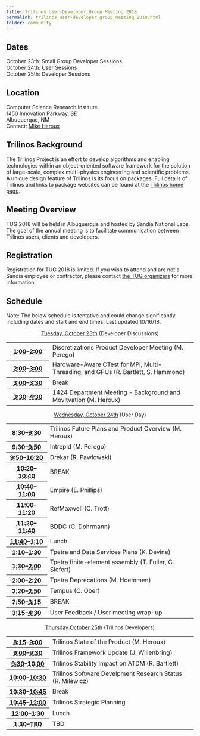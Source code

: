 ```yaml
---
title: Trilinos User-Developer Group Meeting 2018
permalink: trilinos_user-developer_group_meeting_2018.html
folder: community
---
```

  
## Dates

October 23th: Small Group Developer Sessions  
October 24th: User Sessions  
October 25th: Developer Sessions  

## Location

Computer Science Research Institute  
1450 Innovation Parkway, SE  
Albuquerque, NM  
Contact: [Mike Heroux](mailto:maherou@sandia.gov)

## Trilinos Background

The Trilinos Project is an effort to develop algorithms and enabling technologies within an object-oriented software framework 
for the solution of large-scale, complex multi-physics engineering and scientific problems. 
A unique design feature of Trilinos is its focus on packages. 
Full details of Trilinos and links to package websites can be found at the [Trilinos home page](http://trilinos.org/ "Trilinos Home Page").

## Meeting Overview

TUG 2018 will be held in Albuquerque and hosted by Sandia National Labs. 
The goal of the annual meeting is to facilitate communication between Trilinos users, clients and developers.

## Registration

Registration for TUG 2018 is limited.
If you wish to attend and are not a Sandia employee or contractor, please contact [the TUG organizers](mailto:trilinos-help@software.sandia.gov) for more information. 
<!--Registration for eligible attendees is [now available](https://docs.google.com/forms/d/e/1FAIpQLSdcDiCzxCdQ7hebcqvKCybdrzCcfJGMXmT4ADkUXd9uJ1cnFA/viewform?usp=sf_link).-->

## Schedule

Note: The below schedule is tentative and could change significantly, including dates and start and end times. Last updated 10/16/18.

<p style="text-align: center;"><span style="text-decoration: underline;">Tuesday, October 23th</span> (Developer Discussions)</p>

<table summary="Timetable">
<tbody>
<tr>
<th id="time-1" axis="time"><abbr title="2011-11-01T08:30:00">1:00</abbr>–<abbr title="2011-11-01T09:30:00">2:00</abbr></th>
<td headers="time-1 location-1">
<div>Discretizations Product Developer Meeting (M. Perego)</div>
</td>
</tr>
<tr>
<th id="time-1" axis="time" width="23%"><abbr title="2011-10-31T13:00:00">2:00</abbr>–<abbr title="2011-10-31T17:15:00">3:00</abbr></th>
<td headers="time-1 location-1">Hardware-Aware CTest for MPI, Multi-Threading, and GPUs (R. Bartlett, S. Hammond)</td>
</tr>
<tr>
<th id="time-1" axis="time" width="23%"><abbr title="2011-10-31T13:00:00">3:00</abbr>–<abbr title="2011-10-31T17:15:00">3:30</abbr></th>
<td headers="time-1 location-1">Break</td>
</tr>
<tr>
<th id="time-1" axis="time" width="23%"><abbr title="2011-10-31T13:00:00">3:30</abbr>–<abbr title="2011-10-31T17:15:00">4:30</abbr></th>
<td headers="time-1 location-1">1424 Department Meeting - Background and Movitvation (M. Heroux)</td>
</tr>
</tbody>
</table>

<p style="text-align: center;"><span style="text-decoration: underline;">Wednesday, October 24th</span> (User Day)</p>

<table summary="Timetable">
<tbody>

<tr>
<th id="time-2" axis="time"><abbr title="2011-11-01T09:30:00">8:30</abbr>–<abbr title="2011-11-01T09:45:00">9:30</abbr></th>
<td headers="time-2 location-1">Trilinos Future Plans and Product Overview (M. Heroux)</td>
</tr>
<tr>
<th id="time-1" axis="time"><abbr title="2011-11-01T08:30:00">9:30</abbr>–<abbr title="2011-11-01T09:30:00">9:50</abbr></th> 
<td headers="time-1 location-1">Intrepid (M. Perego)</td>
</tr>
<tr>
<th id="time-1" axis="time"><abbr title="2011-11-01T08:30:00">9:50</abbr>–<abbr title="2011-11-01T09:30:00">10:20</abbr></th> 
<td headers="time-1 location-1">Drekar (R. Pawlowski)</td>
</tr>
<tr>
<th id="time-1" axis="time"><abbr title="2011-11-01T08:30:00">10:20</abbr>–<abbr title="2011-11-01T09:30:00">10:40</abbr></th> 
<td headers="time-1 location-1">BREAK</td>
</tr>
<tr>
<th id="time-1" axis="time"><abbr title="2011-11-01T08:30:00">10:40</abbr>–<abbr title="2011-11-01T09:30:00">11:00</abbr></th> 
<td headers="time-1 location-1">Empire (E. Phillips)</td>
</tr>
<tr>
<th id="time-1" axis="time"><abbr title="2011-11-01T08:30:00">11:00</abbr>–<abbr title="2011-11-01T09:30:00">11:20</abbr></th> 
<td headers="time-1 location-1">RefMaxwell (C. Trott)</td>
</tr>
<tr>
<th id="time-1" axis="time"><abbr title="2011-11-01T08:30:00">11:20</abbr>–<abbr title="2011-11-01T09:30:00">11:40</abbr></th> 
<td headers="time-1 location-1">BDDC (C. Dohrmann)</td>
</tr>
<tr>
<th id="time-1" axis="time"><abbr title="2011-11-01T08:30:00">11:40</abbr>–<abbr title="2011-11-01T09:30:00">1:10</abbr></th> 
<td headers="time-1 location-1">Lunch</td>
</tr>
<tr>
<th id="time-1" axis="time"><abbr title="2011-11-01T08:30:00">1:10</abbr>–<abbr title="2011-11-01T09:30:00">1:30</abbr></th> 
<td headers="time-1 location-1">Tpetra and Data Services Plans (K. Devine)</td>
</tr>
<tr>
<th id="time-2" axis="time"><abbr title="2011-11-01T09:30:00">1:30</abbr>–<abbr title="2011-11-01T09:45:00">2:00</abbr></th>
<td headers="time-2 location-1">Tpetra finite-element assembly (T. Fuller, C. Siefert)</td>
</tr>
<tr>
<th id="time-1" axis="time"><abbr title="2011-11-01T08:30:00">2:00</abbr>–<abbr title="2011-11-01T09:30:00">2:20</abbr></th> 
<td headers="time-1 location-1">Tpetra Deprecations (M. Hoemmen)</td>
</tr>
<tr>
<th id="time-1" axis="time"><abbr title="2011-11-01T08:30:00">2:20</abbr>–<abbr title="2011-11-01T09:30:00">2:50</abbr></th> 
<td headers="time-1 location-1">Tempus (C. Ober)</td>
</tr>
<tr>
<th id="time-1" axis="time"><abbr title="2011-11-01T08:30:00">2:50</abbr>–<abbr title="2011-11-01T09:30:00">3:15</abbr></th> 
<td headers="time-1 location-1">BREAK</td>
</tr>
<tr>
<th id="time-1" axis="time"><abbr title="2011-11-01T08:30:00">3:15</abbr>–<abbr title="2011-11-01T09:30:00">4:30</abbr></th> 
<td headers="time-1 location-1">User Feedback / User meeting wrap-up</td>
</tr>
</tbody>
</table>
<p style="text-align: center;"><span style="text-decoration: underline;">Thursday October 25th</span> (Trilinos Developers)</p>
<table summary="Timetable">
<tbody>
<tr>
<th id="time-1" axis="time"><abbr title="2011-11-01T08:30:00">8:15</abbr>–<abbr title="2011-11-01T09:30:00">9:00</abbr></th> 
<td headers="time-1 location-1">Trilinos State of the Product (M. Heroux)</td>
</tr>
<tr>
<th id="time-1" axis="time"><abbr title="2011-11-01T08:30:00">9:00</abbr>–<abbr title="2011-11-01T09:30:00">9:30</abbr></th> 
<td headers="time-1 location-1">Trilinos Framework Update (J. Willenbring)</td>
</tr>
<tr>
<th id="time-1" axis="time" width="23%"><abbr title="2011-10-31T13:00:00">9:30</abbr>–<abbr title="2011-10-31T17:15:00">10:00</abbr></th>
<td headers="time-1 location-1">Trilinos Stability Impact on ATDM (R. Bartlett)</td>
</tr>
<tr>
<th id="time-1" axis="time"><abbr title="2011-11-01T08:30:00">10:00</abbr>–<abbr title="2011-11-01T09:30:00">10:30</abbr></th> 
<td headers="time-1 location-1">Trilinos Software Develpment Research Status (R. Milewicz)</td>
</tr>
<tr>
<th id="time-1" axis="time"><abbr title="2011-11-01T08:30:00">10:30</abbr>–<abbr title="2011-11-01T09:30:00">10:45</abbr></th> 
<td headers="time-1 location-1">Break</td>
</tr>
<tr>
<th id="time-1" axis="time"><abbr title="2011-11-01T08:30:00">10:45</abbr>–<abbr title="2011-11-01T09:30:00">12:00</abbr></th> 
<td headers="time-1 location-1">Trilinos Strategic Planning</td>
</tr>
<tr>
<th id="time-1" axis="time"><abbr title="2011-11-01T08:30:00">12:00</abbr>–<abbr title="2011-11-01T09:30:00">1:30</abbr></th> 
<td headers="time-1 location-1">Lunch</td>
</tr>
<tr>
<th id="time-1" axis="time"><abbr title="2011-11-01T08:30:00">1:30</abbr>–<abbr title="2011-11-01T09:30:00">TBD</abbr></th> 
<td headers="time-1 location-1">TBD</td>
</tr>
</tbody>
</table>
